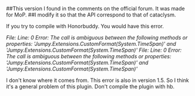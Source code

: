 ##This version I found in the comments on the official forum. It was made for MoP. 
##I modify it so that the API correspond to that of cataclysm.

If you try to compile with Honorbuddy. You would have this error.

*File:  Line: 0 Error: The call is ambiguous between the following methods or properties: 'Jumpy.Extensions.CustomFormat(System.TimeSpan)' and 'Jumpy.Extensions.CustomFormat(System.TimeSpan)'
File:  Line: 0 Error: The call is ambiguous between the following methods or properties: 'Jumpy.Extensions.CustomFormat(System.TimeSpan)' and 'Jumpy.Extensions.CustomFormat(System.TimeSpan)'*

I don't know where it comes from. This error is also in version 1.5. So I think it's a general problem of this plugin.
Don't compile the plugin with hb.